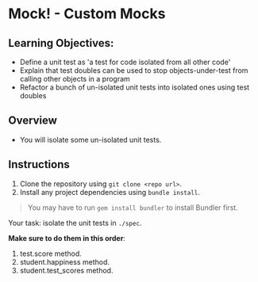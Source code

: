 # Mock! - Custom Mocks

## Learning Objectives:

- Define a unit test as 'a test for code isolated from all other code'
- Explain that test doubles can be used to stop objects-under-test from calling other objects in a program
- Refactor a bunch of un-isolated unit tests into isolated ones using test doubles

## Overview

* You will isolate some un-isolated unit tests.

## Instructions

1. Clone the repository using `git clone <repo url>`.
1. Install any project dependencies using `bundle install`.

> You may have to run `gem install bundler` to install Bundler first.

Your task: isolate the unit tests in `./spec`.

**Make sure to do them in this order**:

1. test.score method.
2. student.happiness method.
3. student.test_scores method.
